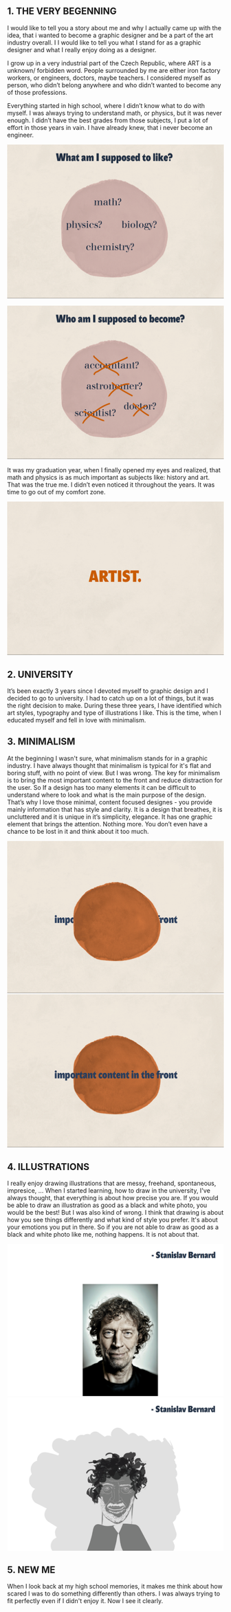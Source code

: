 
## 1. THE VERY BEGENNING  

I would like to tell you a story about me and why I actually came up with the idea, that i wanted to become a graphic designer and be a part of the art industry overall. I I would like to tell you what I stand for as a graphic designer and what I really enjoy doing as a designer.  

I grow up in a very industrial part of the Czech Republic, where ART is a unknown/ forbidden word. People surrounded by me are either iron factory workers, or engineers, doctors, maybe teachers. I considered myself as person, who didn’t belong anywhere and who didn’t wanted to become any of those professions. 

Everything started in high school, where I didn’t know what to do with myself. I was always trying to understand math, or physics, but it was never enough. I didn’t have the best grades from those subjects, I put a lot of effort in those years in vain. I have already knew, that i never become an engineer. 

![what am I suppose to like](./img/like.jpg)

![who am I suppose to be](./img/who_am_I_suppose_to_be.jpg)

It was my graduation year, when I finally opened my eyes and realized, that math and physics is as much important as subjects like: history and art. That was the true me. I didn’t even noticed  it throughout the years. It was time to go out of my comfort zone.

![artist](./img/artist.jpg)

## 2.  UNIVERSITY

It’s been exactly 3 years since I devoted myself to graphic design and I decided to go to university. I had to catch up on a lot of things, but it was the right decision to make. During these three years, I have identified which art styles, typography and type of illustrations I like. 
This is the time, when I educated myself and fell in love with minimalism.

## 3. MINIMALISM

At the beginning I wasn't sure, what minimalism stands for in a graphic industry. I have always thought that minimalism is typical for it's flat  and boring stuff, with no point of view. But I was wrong. The key for minimalism is to bring the most important content to the front and reduce distraction for the user. So If a design has too many elements it can be difficult to understand where to look and what is the main purpose of the design. That’s why I love those minimal, content focused designes - you provide mainly information that has style and clarity. It is a design that breathes, it is uncluttered and it is unique in it’s simplicity, elegance. It has one graphic element that brings the attention. Nothing more. You don’t even have a chance to be lost in it and think about it too much. 

![content back](./img/content_back.jpg)
![content front](./img/content_front.jpg)


## 4. ILLUSTRATIONS 

I really enjoy drawing illustrations that are messy, freehand, spontaneous, impresice, ... When I started learning, how to draw in the university, I've always thought, that everything is about how precise you are. If you would be able to draw an illustration as good as a black and white photo, you would be the best! 
But I was also kind of wrong. I think that drawing is about how you see things differently and what kind of style you prefer. It's about your emotions you put in there. 
So if you are not able to draw as good as a black and white photo like me, nothing happens. It is not about that. 

![bernard 1](./img/bernard_1.png)
![bernard 2](./img/bernard_2.png)

## 5. NEW ME

When I look back at my high school memories, it makes me think about how scared I was to do something differently than others. I was always trying to fit perfectly even if I didn't enjoy it. Now I see it clearly. 


